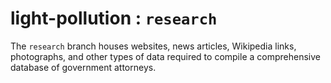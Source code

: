 # light-pollution : `research`

The `research` branch houses websites, news articles, Wikipedia links, photographs, and other types of data required to compile a comprehensive database of government attorneys.
